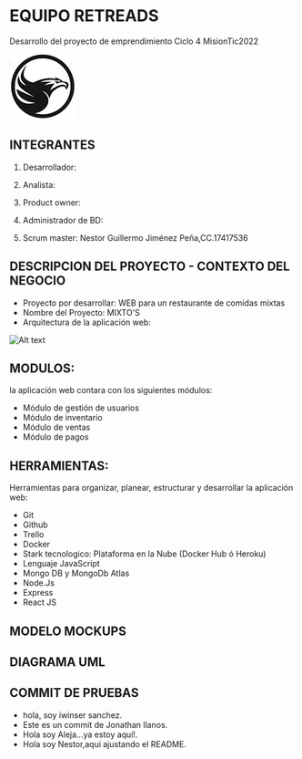 # EQUIPO RETREADS
Desarrollo del proyecto de emprendimiento Ciclo 4 MisionTic2022

![Alt text](LogoDraft.jpg) 

## INTEGRANTES
1. Desarrollador: 

2. Analista:
3. Product owner:
4. Administrador de BD:
5. Scrum master: Nestor Guillermo Jiménez Peña,CC.17417536     

## DESCRIPCION DEL PROYECTO - CONTEXTO DEL NEGOCIO 
- Proyecto por desarrollar:  WEB para un restaurante de comidas mixtas
- Nombre del Proyecto: MIXTO'S
- Arquitectura de la aplicación web:

![Alt text](Arquitectura-Aplicación-Web.png) 

## MODULOS: 
la aplicación web contara con los siguientes módulos:
- Módulo de gestión de usuarios
- Módulo de inventario
- Módulo de ventas
- Módulo de pagos

## HERRAMIENTAS:
Herramientas para organizar, planear, estructurar y desarrollar la aplicación web:
- Git
- Github
- Trello
- Docker
- Stark tecnologico: Plataforma en la Nube (Docker Hub ó Heroku)
- Lenguaje JavaScript
- Mongo DB y MongoDb Atlas
- Node.Js
- Express
- React JS

## MODELO MOCKUPS

## DIAGRAMA UML

## COMMIT DE PRUEBAS
- hola, soy iwinser sanchez.
- Este es un commit de Jonathan llanos.
- Hola soy Aleja...ya estoy aquí!. 
- Hola soy Nestor,aqui ajustando el README.